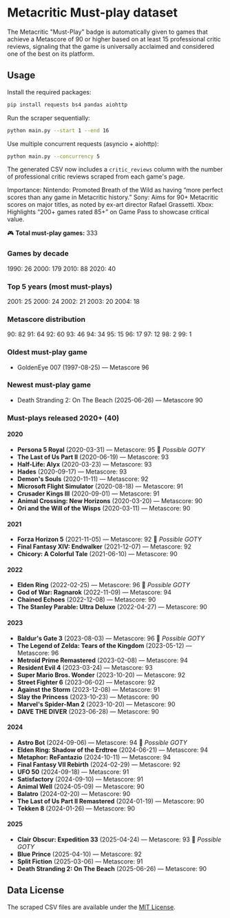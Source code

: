 # Metacritic Must-play dataset

The Metacritic "Must-Play" badge is automatically given to games that achieve a Metascore 
of 90 or higher based on at least 15 professional critic reviews, signaling that the game 
is universally acclaimed and considered one of the best on its platform.

## Usage

Install the required packages:

```bash
pip install requests bs4 pandas aiohttp
```

Run the scraper sequentially:

```bash
python main.py --start 1 --end 16
```

Use multiple concurrent requests (asyncio + aiohttp):

```bash
python main.py --concurrency 5
```

The generated CSV now includes a `critic_reviews` column with the number of
professional critic reviews scraped from each game's page.

Importance:
Nintendo: Promoted Breath of the Wild as having “more perfect scores than any game in Metacritic history.”
Sony: Aims for 90+ Metacritic scores on major titles, as noted by ex-art director Rafael Grassetti.
Xbox: Highlights “200+ games rated 85+” on Game Pass to showcase critical value.

<!-- STATS_START -->
🎮 **Total must-play games:** 333

### Games by decade
1990: 26
2000: 179
2010: 88
2020: 40

### Top 5 years (most must-plays)
2001: 25
2000: 24
2002: 21
2003: 20
2004: 18

### Metascore distribution
90: 82
91: 64
92: 60
93: 46
94: 34
95: 15
96: 17
97: 12
98: 2
99: 1

### Oldest must-play game
- GoldenEye 007 (1997-08-25) — Metascore 96

### Newest must-play game
- Death Stranding 2: On The Beach (2025-06-26) — Metascore 90

### Must-plays released 2020+ (40)
#### 2020
- **Persona 5 Royal** (2020-03-31) — Metascore: 95 🌟 *Possible GOTY*
- **The Last of Us Part II** (2020-06-19) — Metascore: 93
- **Half-Life: Alyx** (2020-03-23) — Metascore: 93
- **Hades** (2020-09-17) — Metascore: 93
- **Demon's Souls** (2020-11-11) — Metascore: 92
- **Microsoft Flight Simulator** (2020-08-18) — Metascore: 91
- **Crusader Kings III** (2020-09-01) — Metascore: 91
- **Animal Crossing: New Horizons** (2020-03-20) — Metascore: 90
- **Ori and the Will of the Wisps** (2020-03-11) — Metascore: 90

#### 2021
- **Forza Horizon 5** (2021-11-05) — Metascore: 92 🌟 *Possible GOTY*
- **Final Fantasy XIV: Endwalker** (2021-12-07) — Metascore: 92
- **Chicory: A Colorful Tale** (2021-06-10) — Metascore: 90

#### 2022
- **Elden Ring** (2022-02-25) — Metascore: 96 🌟 *Possible GOTY*
- **God of War: Ragnarok** (2022-11-09) — Metascore: 94
- **Chained Echoes** (2022-12-08) — Metascore: 90
- **The Stanley Parable: Ultra Deluxe** (2022-04-27) — Metascore: 90

#### 2023
- **Baldur's Gate 3** (2023-08-03) — Metascore: 96 🌟 *Possible GOTY*
- **The Legend of Zelda: Tears of the Kingdom** (2023-05-12) — Metascore: 96
- **Metroid Prime Remastered** (2023-02-08) — Metascore: 94
- **Resident Evil 4** (2023-03-24) — Metascore: 93
- **Super Mario Bros. Wonder** (2023-10-20) — Metascore: 92
- **Street Fighter 6** (2023-06-02) — Metascore: 92
- **Against the Storm** (2023-12-08) — Metascore: 91
- **Slay the Princess** (2023-10-23) — Metascore: 90
- **Marvel's Spider-Man 2** (2023-10-20) — Metascore: 90
- **DAVE THE DIVER** (2023-06-28) — Metascore: 90

#### 2024
- **Astro Bot** (2024-09-06) — Metascore: 94 🌟 *Possible GOTY*
- **Elden Ring: Shadow of the Erdtree** (2024-06-21) — Metascore: 94
- **Metaphor: ReFantazio** (2024-10-11) — Metascore: 94
- **Final Fantasy VII Rebirth** (2024-02-29) — Metascore: 92
- **UFO 50** (2024-09-18) — Metascore: 91
- **Satisfactory** (2024-09-10) — Metascore: 91
- **Animal Well** (2024-05-09) — Metascore: 90
- **Balatro** (2024-02-20) — Metascore: 90
- **The Last of Us Part II Remastered** (2024-01-19) — Metascore: 90
- **Tekken 8** (2024-01-26) — Metascore: 90

#### 2025
- **Clair Obscur: Expedition 33** (2025-04-24) — Metascore: 93 🌟 *Possible GOTY*
- **Blue Prince** (2025-04-10) — Metascore: 92
- **Split Fiction** (2025-03-06) — Metascore: 91
- **Death Stranding 2: On The Beach** (2025-06-26) — Metascore: 90

<!-- STATS_END -->

## Data License

The scraped CSV files are available under the [MIT License](LICENSE).
